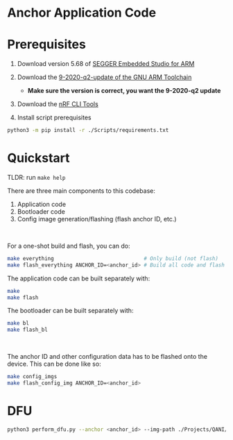# Anchor Application Code

# Prerequisites

1. Download version 5.68 of [SEGGER Embedded Studio for ARM](https://www.segger.com/downloads/embedded-studio/)

2. Download the [9-2020-q2-update of the GNU ARM Toolchain](https://developer.arm.com/downloads/-/gnu-rm)
    * **Make sure the version is correct, you want the 9-2020-q2 update**

3. Download the [nRF CLI Tools](https://www.nordicsemi.com/Products/Development-tools/nrf-command-line-tools/download)

4. Install script prerequisites

```bash
python3 -m pip install -r ./Scripts/requirements.txt
```

# Quickstart

TLDR: run `make help`

There are three main components to this codebase:
1. Application code
2. Bootloader code
3. Config image generation/flashing (flash anchor ID, etc.)

<br>

For a one-shot build and flash, you can do:

```bash
make everything                             # Only build (not flash)
make flash_everything ANCHOR_ID=<anchor_id> # Build all code and flash the device
```

The application code can be built separately with:

```bash
make
make flash
```

The bootloader can be built separately with:

```bash
make bl
make flash_bl
```

<br>

The anchor ID and other configuration data has to be flashed onto the device.
This can be done like so:

```bash
make config_imgs
make flash_config_img ANCHOR_ID=<anchor_id>
```

# DFU

```bash
python3 perform_dfu.py --anchor <anchor_id> --img-path ./Projects/QANI/FreeRTOS/DWM3001CDK/ses/Output/Common/Exe/DWM3001CDK-QANI-FreeRTOS.bin
```
